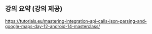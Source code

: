 ## 강의 요약 (강의 제공)

https://tutorials.eu/mastering-integration-api-calls-json-parsing-and-google-maps-day-12-android-14-masterclass/
